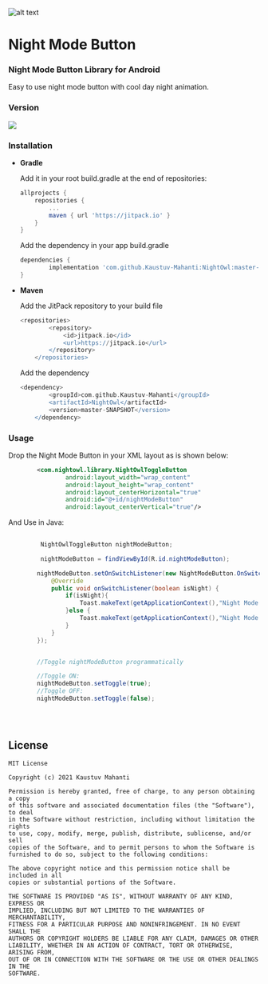 ![alt text](https://drive.google.com/uc?id=142Tvn8Elm6oECxlrxuk1JP8xIbELrow_)

# Night Mode Button

### Night Mode Button Library for Android

Easy to use night mode button with cool day night animation.

  ### Version
[![](https://jitpack.io/v/Kaustuv-Mahanti/NightOwl.svg)](https://jitpack.io/#Kaustuv-Mahanti/NightOwl)

### Installation

* **Gradle**

	Add it in your root build.gradle at the end of repositories:
	```gradle
  allprojects {
  		repositories {
  			...
  			maven { url 'https://jitpack.io' }
  		}
  	}
	```

	Add the dependency in your app build.gradle
	```gradle
  dependencies {
  	        implementation 'com.github.Kaustuv-Mahanti:NightOwl:master-SNAPSHOT'
  	}
	```

* **Maven**

	Add the JitPack repository to your build file
	```gradle
	<repositories>
    		<repository>
    		    <id>jitpack.io</id>
    		    <url>https://jitpack.io</url>
    		</repository>
    	</repositories>
	```

	Add the dependency
	```gradle
  	<dependency>
    	    <groupId>com.github.Kaustuv-Mahanti</groupId>
    	    <artifactId>NightOwl</artifactId>
    	    <version>master-SNAPSHOT</version>
    	</dependency>
	```
  
### Usage

Drop the Night Mode Button in your XML layout as is shown below:
```xml
    	<com.nightowl.library.NightOwlToggleButton
        		android:layout_width="wrap_content"
        		android:layout_height="wrap_content"
        		android:layout_centerHorizontal="true"
        		android:id="@+id/nightModeButton"
        		android:layout_centerVertical="true"/>

```
And Use in Java:
```java
        
         NightOwlToggleButton nightModeButton;

         nightModeButton = findViewById(R.id.nightModeButton);

        nightModeButton.setOnSwitchListener(new NightModeButton.OnSwitchListener() {
            @Override
            public void onSwitchListener(boolean isNight) {
                if(isNight){
                    Toast.makeText(getApplicationContext(),"Night Mode On",Toast.LENGTH_SHORT).show();
                }else {
                    Toast.makeText(getApplicationContext(),"Night Mode Off",Toast.LENGTH_SHORT).show();
                }
            }
        });


        //Toggle nightModeButton programmatically

        //Toggle ON:
        nightModeButton.setToggle(true);
        //Toggle OFF:
        nightModeButton.setToggle(false);
        

        
```

## License

```
MIT License

Copyright (c) 2021 Kaustuv Mahanti

Permission is hereby granted, free of charge, to any person obtaining a copy
of this software and associated documentation files (the "Software"), to deal
in the Software without restriction, including without limitation the rights
to use, copy, modify, merge, publish, distribute, sublicense, and/or sell
copies of the Software, and to permit persons to whom the Software is
furnished to do so, subject to the following conditions:

The above copyright notice and this permission notice shall be included in all
copies or substantial portions of the Software.

THE SOFTWARE IS PROVIDED "AS IS", WITHOUT WARRANTY OF ANY KIND, EXPRESS OR
IMPLIED, INCLUDING BUT NOT LIMITED TO THE WARRANTIES OF MERCHANTABILITY,
FITNESS FOR A PARTICULAR PURPOSE AND NONINFRINGEMENT. IN NO EVENT SHALL THE
AUTHORS OR COPYRIGHT HOLDERS BE LIABLE FOR ANY CLAIM, DAMAGES OR OTHER
LIABILITY, WHETHER IN AN ACTION OF CONTRACT, TORT OR OTHERWISE, ARISING FROM,
OUT OF OR IN CONNECTION WITH THE SOFTWARE OR THE USE OR OTHER DEALINGS IN THE
SOFTWARE.
```
